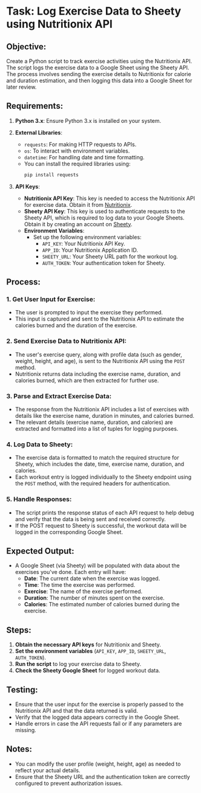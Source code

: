 # Task: Log Exercise Data to Sheety using Nutritionix API

## Objective:
Create a Python script to track exercise activities using the Nutritionix API. The script logs the exercise data to a Google Sheet using the Sheety API. The process involves sending the exercise details to Nutritionix for calorie and duration estimation, and then logging this data into a Google Sheet for later review.

## Requirements:
1. **Python 3.x**: Ensure Python 3.x is installed on your system.
2. **External Libraries**:
   - `requests`: For making HTTP requests to APIs.
   - `os`: To interact with environment variables.
   - `datetime`: For handling date and time formatting.
   - You can install the required libraries using:
     ```bash
     pip install requests
     ```

3. **API Keys**:
   - **Nutritionix API Key**: This key is needed to access the Nutritionix API for exercise data. Obtain it from [Nutritionix](https://developer.nutritionix.com/).
   - **Sheety API Key**: This key is used to authenticate requests to the Sheety API, which is required to log data to your Google Sheets. Obtain it by creating an account on [Sheety](https://sheety.co/).
   - **Environment Variables**:
     - Set up the following environment variables:
       - `API_KEY`: Your Nutritionix API Key.
       - `APP_ID`: Your Nutritionix Application ID.
       - `SHEETY_URL`: Your Sheety URL path for the workout log.
       - `AUTH_TOKEN`: Your authentication token for Sheety.

## Process:

### 1. **Get User Input for Exercise**:
   - The user is prompted to input the exercise they performed.
   - This input is captured and sent to the Nutritionix API to estimate the calories burned and the duration of the exercise.

### 2. **Send Exercise Data to Nutritionix API**:
   - The user's exercise query, along with profile data (such as gender, weight, height, and age), is sent to the Nutritionix API using the `POST` method.
   - Nutritionix returns data including the exercise name, duration, and calories burned, which are then extracted for further use.

### 3. **Parse and Extract Exercise Data**:
   - The response from the Nutritionix API includes a list of exercises with details like the exercise name, duration in minutes, and calories burned.
   - The relevant details (exercise name, duration, and calories) are extracted and formatted into a list of tuples for logging purposes.

### 4. **Log Data to Sheety**:
   - The exercise data is formatted to match the required structure for Sheety, which includes the date, time, exercise name, duration, and calories.
   - Each workout entry is logged individually to the Sheety endpoint using the `POST` method, with the required headers for authentication.

### 5. **Handle Responses**:
   - The script prints the response status of each API request to help debug and verify that the data is being sent and received correctly.
   - If the POST request to Sheety is successful, the workout data will be logged in the corresponding Google Sheet.

## Expected Output:
- A Google Sheet (via Sheety) will be populated with data about the exercises you've done. Each entry will have:
  - **Date**: The current date when the exercise was logged.
  - **Time**: The time the exercise was performed.
  - **Exercise**: The name of the exercise performed.
  - **Duration**: The number of minutes spent on the exercise.
  - **Calories**: The estimated number of calories burned during the exercise.

## Steps:
1. **Obtain the necessary API keys** for Nutritionix and Sheety.
2. **Set the environment variables** (`API_KEY`, `APP_ID`, `SHEETY_URL`, `AUTH_TOKEN`).
3. **Run the script** to log your exercise data to Sheety.
4. **Check the Sheety Google Sheet** for logged workout data.

## Testing:
- Ensure that the user input for the exercise is properly passed to the Nutritionix API and that the data returned is valid.
- Verify that the logged data appears correctly in the Google Sheet.
- Handle errors in case the API requests fail or if any parameters are missing.

## Notes:
- You can modify the user profile (weight, height, age) as needed to reflect your actual details.
- Ensure that the Sheety URL and the authentication token are correctly configured to prevent authorization issues.
